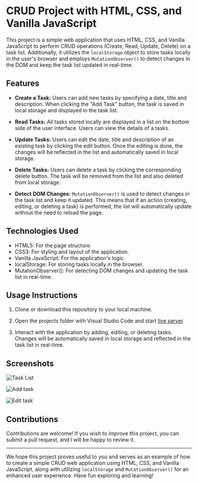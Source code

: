 # CRUD Project with HTML, CSS, and Vanilla JavaScript

This project is a simple web application that uses HTML, CSS, and Vanilla JavaScript to perform CRUD operations (Create, Read, Update, Delete) on a task list. Additionally, it utilizes the `localStorage` object to store tasks locally in the user's browser and employs `MutationObserver()` to detect changes in the DOM and keep the task list updated in real-time.

## Features

- **Create a Task:** Users can add new tasks by specifying a date, title  and description. When clicking the "Add Task" button, the task is saved in local storage and displayed in the task list.

- **Read Tasks:** All tasks stored locally are displayed in a list on the bottom side of the user interface. Users can view the details of a tasks.

- **Update Tasks:** Users can edit the date, title and description of an existing task by clicking the edit button. Once the editing is done, the changes will be reflected in the list and automatically saved in local storage.

- **Delete Tasks:** Users can delete a task by clicking the corresponding delete button. The task will be removed from the list and also deleted from local storage.

- **Detect DOM Changes:** `MutationObserver()` is used to detect changes in the task list and keep it updated. This means that if an action (creating, editing, or deleting a task) is performed, the list will automatically update without the need to reload the page.

## Technologies Used

- HTML5: For the page structure.
- CSS3: For styling and layout of the application.
- Vanilla JavaScript: For the application's logic.
- localStorage: For storing tasks locally in the browser.
- MutationObserver(): For detecting DOM changes and updating the task list in real-time.

## Usage Instructions

1. Clone or download this repository to your local machine.

2. Open the projects folder with Visual Studio Code and start [live server](https://marketplace.visualstudio.com/items?itemName=ritwickdey.LiveServer).

3. Interact with the application by adding, editing, or deleting tasks. Changes will be automatically saved in local storage and reflected in the task list in real-time.

## Screenshots

![Task List](https://raw.github.com/EstebanCarrilloG/to-do-list/main/assets/to-do-list-task-list.jpg)

![Add task](https://raw.github.com/EstebanCarrilloG/to-do-list/main/assets/to-do-list-add-task.jpg)

![Edit task](https://raw.github.com/EstebanCarrilloG/to-do-list/main/assets/to-do-list-edit-task.jpg)

## Contributions

Contributions are welcome! If you wish to improve this project, you can submit a pull request, and I will be happy to review it.

---

We hope this project proves useful to you and serves as an example of how to create a simple CRUD web application using HTML, CSS, and Vanilla JavaScript, along with utilizing `localStorage` and `MutationObserver()` for an enhanced user experience. Have fun exploring and learning!